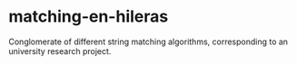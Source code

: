 # matching-en-hileras
Conglomerate of different string matching algorithms, corresponding to an university research project.
